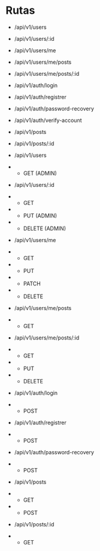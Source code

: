 # Rutas

- /api/v1/users
- /api/v1/users/:id
- /api/v1/users/me
- /api/v1/users/me/posts  
- /api/v1/users/me/posts/:id 

- /api/v1/auth/login
- /api/v1/auth/registrer
- /api/v1/auth/password-recovery
- /api/v1/auth/verify-account

- /api/v1/posts
- /api/v1/posts/:id 


- /api/v1/users
- - GET (ADMIN)

- /api/v1/users/:id
- - GET 
- - PUT (ADMIN)
- - DELETE (ADMIN)

- /api/v1/users/me
- - GET
- - PUT
- - PATCH
- - DELETE

- /api/v1/users/me/posts
- - GET

- /api/v1/users/me/posts/:id
- - GET
- - PUT
- - DELETE

- /api/v1/auth/login
- - POST

- /api/v1/auth/registrer
- - POST

- /api/v1/auth/password-recovery
- - POST

- /api/v1/posts
- - GET
- - POST

- /api/v1/posts/:id
- - GET